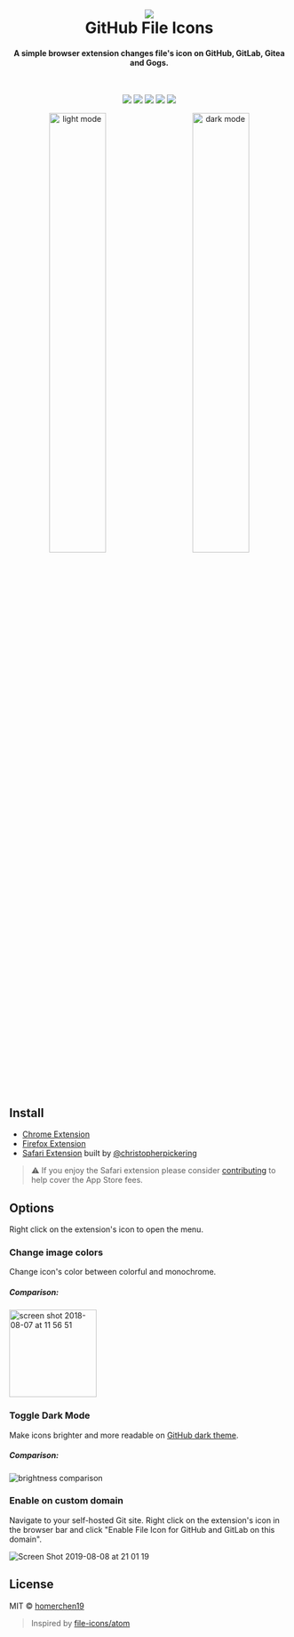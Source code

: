<h1 align="center"><img src="https://github.com/homerchen19/github-file-icons/raw/master/src/img/icon-128.png" />
<br>GitHub File Icons</h1>

<h4 align="center">A simple browser extension changes file's icon on GitHub, GitLab, Gitea and Gogs.</h4>
<br>
<p align="center">
  <a target="_blank" href="https://opensource.org/licenses/MIT" title="License: MIT"><img src="https://img.shields.io/badge/License-MIT-blue.svg"></a>
  <a target="_blank" href="http://makeapullrequest.com" title="PRs Welcome"><img src="https://img.shields.io/badge/PRs-welcome-brightgreen.svg"></a>
  <a href="https://apps.apple.com/app/file-icons-for-github/id1631366167"><img src="https://badgen.net/badge/icon/Safari/blue?icon=apple&label"></a>
  <a href="https://chrome.google.com/webstore/detail/github-file-icons/ficfmibkjjnpogdcfhfokmihanoldbfe"><img src="https://badgen.net/badge/icon/Chrome/blue?icon=chrome&label"></a>
  <a href="https://addons.mozilla.org/en-US/firefox/addon/github-file-icons/"><img src="https://badgen.net/badge/icon/Firefox/blue?icon=firefox&label"></a>
</p>

<p align="center">
  <img width="45%" alt="light mode" src="https://user-images.githubusercontent.com/17788706/175958592-61fe3ca2-9d97-4419-a35e-4da4bac6230c.png">&nbsp; &nbsp; &nbsp; &nbsp;
  <img width="45%" alt="dark mode" src="https://user-images.githubusercontent.com/17788706/175958583-7d9386dd-44ee-4215-8f4f-c4b9b6151a3e.png">
</p>

## Install

- <a href="https://chrome.google.com/webstore/detail/github-file-icons/ficfmibkjjnpogdcfhfokmihanoldbfe">Chrome Extension</a>
- <a href="https://addons.mozilla.org/en-US/firefox/addon/github-file-icons/">Firefox Extension</a>
- <a href="https://apps.apple.com/app/file-icons-for-github/id1631366167">Safari Extension</a> built by <a href="https://github.com/christopherpickering">@christopherpickering</a>

> ⚠️ If you enjoy the Safari extension please consider [contributing](https://github.com/sponsors/christopherpickering) to help cover the App Store fees.

## Options

Right click on the extension's icon to open the menu.

### Change image colors

Change icon's color between colorful and monochrome.

##### Comparison:

<img width="157" alt="screen shot 2018-08-07 at 11 56 51" src="https://user-images.githubusercontent.com/12113222/43754021-f9b40946-9a4b-11e8-8144-ab7cb5cbea8e.png">

### Toggle Dark Mode

Make icons brighter and more readable on [GitHub dark theme](https://github.com/StylishThemes/GitHub-Dark).

##### Comparison:

![brightness comparison](https://user-images.githubusercontent.com/454813/38455054-4a924cf4-3a40-11e8-86d6-29a030dfde49.jpg)

### Enable on custom domain

Navigate to your self-hosted Git site. Right click on the extension's icon in the browser bar and click "Enable File Icon for GitHub and GitLab on this domain".

![Screen Shot 2019-08-08 at 21 01 19](https://user-images.githubusercontent.com/12113222/62698132-b7af9200-ba1f-11e9-9edc-396b6b9295be.png)

## License

MIT © [homerchen19](https://github.com/homerchen19)

> Inspired by [file-icons/atom](https://github.com/file-icons/atom)
